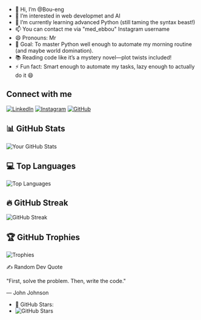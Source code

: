 - 👋 Hi, I’m @Bou-eng
- 👀 I’m interested in web developmet and AI
- 🌱 I’m currently learning advanced Python (still taming the syntax beast!)
- 📫 You can contact me via "med_ebbou" Instagram username
- 😄 Pronouns: Mr
- 🚀 Goal: To master Python well enough to automate my morning routine (and maybe world domination).
- 📚 Reading code like it’s a mystery novel—plot twists included!
- ⚡ Fun fact: Smart enough to automate my tasks, lazy enough to actually do it 😄

## Connect with me

[![LinkedIn](https://img.shields.io/badge/LinkedIn-%230077B5.svg?&style=flat-square&logo=linkedin&logoColor=white)](https://www.linkedin.com/in/mohameden-bou)
[![Instagram](https://img.shields.io/badge/Instagram-%23E4405F.svg?&style=flat-square&logo=instagram&logoColor=white)](https://instagram.com/medebbou)
[![GitHub](https://img.shields.io/badge/GitHub-%2312100E.svg?&style=flat-square&logo=github&logoColor=white)](https://github.com/Bou-eng)


## 📊 GitHub Stats

![Your GitHub Stats](https://github-readme-stats.vercel.app/api?username=Bou-eng&show_icons=true&theme=dark)


## 💻 Top Languages

![Top Languages](https://github-readme-stats.vercel.app/api/top-langs/?username=Bou-eng&layout=compact&theme=dark)

## 🔥 GitHub Streak

![GitHub Streak](https://github-readme-streak-stats.herokuapp.com/?user=Bou-eng&theme=dark)

## 🏆 GitHub Trophies

![Trophies](https://github-profile-trophy.vercel.app/?username=Bou-eng&theme=darkhub)

✍️ Random Dev Quote

"First, solve the problem. Then, write the code."

— John Johnson


- 🌟 GitHub Stars:
- ![GitHub Stars](https://img.shields.io/github/stars/Bou-eng?label=Stars&style=social)




<!---
Bou-eng/Bou-eng is a ✨ special ✨ repository because its `README.md` (this file) appears on your GitHub profile.
You can click the Preview link to take a look at your changes.
--->

